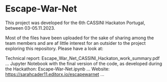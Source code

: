 # Escape-War-Net

This project was developed for the 6th CASSINI Hackaton Portugal, between 03-05.11.2023. 

Most of the files have been uploaded for the sake of sharing among the team members and are af little interest for an outsider to the project exploring this repository. Please have a look at:

Technical report: Escape_War_Net_CASSINI_Hackaton_work_summary.pdf
...
Jupyter Notebook with the final version of the code, as developed during the Hackathon: Escape-War-Net.ipynb
...
Website: https://sarahcader11.editorx.io/escapewarnet 
...


